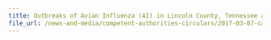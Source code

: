 ```yaml
---
title: Outbreaks of Avian Influenza (AI) in Lincoln County, Tennessee and Barron County, Wisconsin, USA 
file_url: /news-and-media/competent-authorities-circulars/2017-03-07-ca.pdf
---
```

